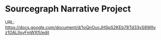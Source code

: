 # Sourcegraph Narrative Project

URL: https://docs.google.com/document/d/1oQnOucJHSpS2KEb78Td33vS8WIIvz1OALIIsyFmWXfI/edit
